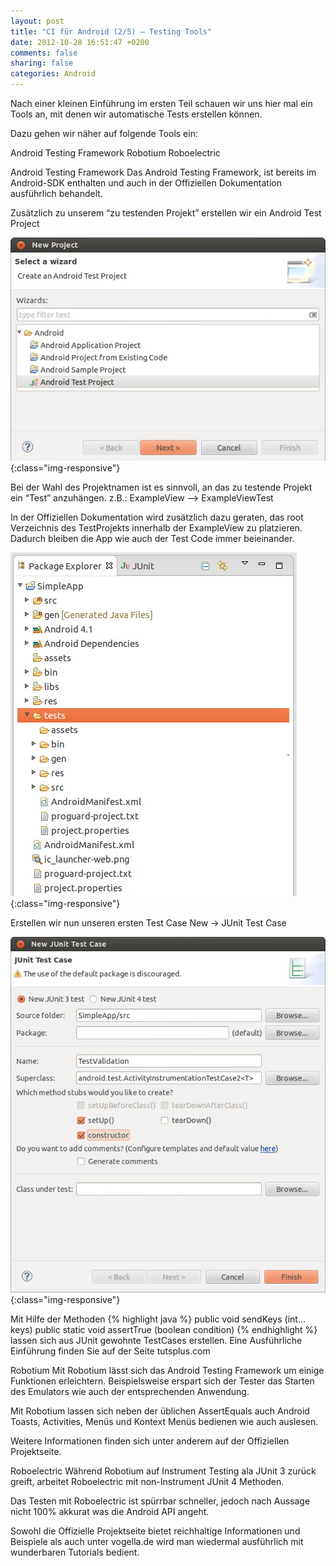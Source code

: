 ```yaml
---
layout: post
title: "CI für Android (2/5) – Testing Tools"
date: 2012-10-28 16:51:47 +0200
comments: false
sharing: false
categories: Android
---
```

Nach einer kleinen Einführung im ersten Teil schauen wir uns hier mal ein Tools an, mit denen wir automatische Tests erstellen können.



Dazu gehen wir näher auf folgende Tools ein:

Android Testing Framework
Robotium
Roboelectric

Android Testing Framework
Das Android Testing Framework, ist bereits im Android-SDK enthalten und auch in der Offiziellen Dokumentation ausführlich behandelt.

Zusätzlich zu unserem “zu testenden Projekt” erstellen wir ein Android Test Project


![image-title-here](/images/posts/2012-10-28_test_framework.jpg){:class="img-responsive"}

<!-- more -->


Bei der Wahl des Projektnamen ist es sinnvoll, an das zu testende Projekt ein “Test” anzuhängen. z.B.: ExampleView  –> ExampleViewTest

In der Offiziellen Dokumentation wird zusätzlich dazu geraten, das root Verzeichnis des TestProjekts innerhalb der ExampleView zu platzieren. Dadurch bleiben die App wie auch der Test Code immer beieinander.


![image-title-here](/images/posts/2012-10-28_ordner_struktur.jpg){:class="img-responsive"}


Erstellen wir nun unseren ersten Test Case
New -> JUnit Test Case

![image-title-here](/images/posts/2012-10-28_test_case.jpg){:class="img-responsive"}



Mit Hilfe der Methoden
{% highlight java %}
public void sendKeys (int… keys)
public static void assertTrue (boolean condition)
{% endhighlight %}
lassen sich aus JUnit gewohnte TestCases erstellen. Eine Ausführliche Einführung finden Sie auf der Seite tutsplus.com

 

Robotium
Mit Robotium lässt sich das Android Testing Framework um einige Funktionen erleichtern. Beispielsweise erspart sich der Tester das Starten des Emulators wie auch der entsprechenden Anwendung.

Mit Robotium lassen sich neben der üblichen AssertEquals auch Android Toasts, Activities, Menüs und Kontext Menüs bedienen wie auch auslesen.


Weitere Informationen finden sich unter anderem auf der Offiziellen Projektseite.

 

Roboelectric
Während Robotium auf Instrument Testing ala JUnit 3 zurück greift, arbeitet Roboelectric mit non-Instrument JUnit 4 Methoden.

Das Testen mit Roboelectric ist spürrbar schneller, jedoch nach Aussage nicht 100% akkurat  was die Android API angeht.

Sowohl die Offizielle Projektseite bietet reichhaltige Informationen und Beispiele als auch unter vogella.de wird man wiedermal ausführlich mit wunderbaren Tutorials bedient.